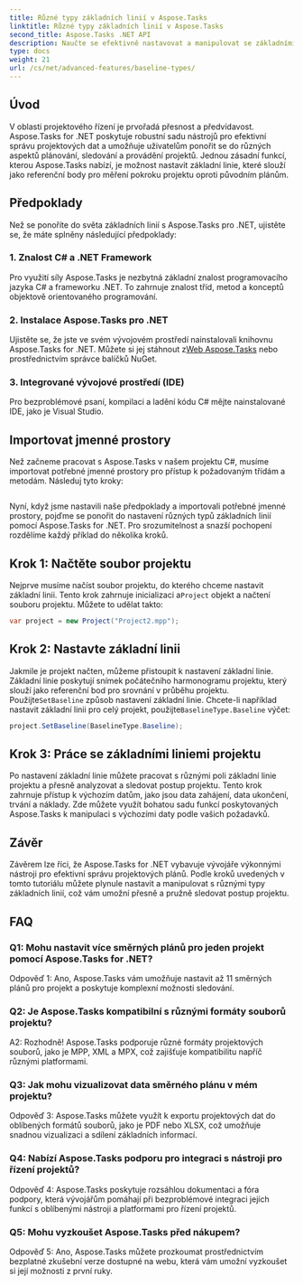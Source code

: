 ```yaml
---
title: Různé typy základních linií v Aspose.Tasks
linktitle: Různé typy základních linií v Aspose.Tasks
second_title: Aspose.Tasks .NET API
description: Naučte se efektivně nastavovat a manipulovat se základními liniemi projektu pomocí Aspose.Tasks for .NET.
type: docs
weight: 21
url: /cs/net/advanced-features/baseline-types/
---
```

## Úvod

V oblasti projektového řízení je prvořadá přesnost a předvídavost. Aspose.Tasks for .NET poskytuje robustní sadu nástrojů pro efektivní správu projektových dat a umožňuje uživatelům ponořit se do různých aspektů plánování, sledování a provádění projektů. Jednou zásadní funkcí, kterou Aspose.Tasks nabízí, je možnost nastavit základní linie, které slouží jako referenční body pro měření pokroku projektu oproti původním plánům.

## Předpoklady

Než se ponoříte do světa základních linií s Aspose.Tasks pro .NET, ujistěte se, že máte splněny následující předpoklady:

### 1. Znalost C# a .NET Framework

Pro využití síly Aspose.Tasks je nezbytná základní znalost programovacího jazyka C# a frameworku .NET. To zahrnuje znalost tříd, metod a konceptů objektově orientovaného programování.

### 2. Instalace Aspose.Tasks pro .NET

 Ujistěte se, že jste ve svém vývojovém prostředí nainstalovali knihovnu Aspose.Tasks for .NET. Můžete si jej stáhnout z[Web Aspose.Tasks](https://releases.aspose.com/tasks/net/) nebo prostřednictvím správce balíčků NuGet.

### 3. Integrované vývojové prostředí (IDE)

Pro bezproblémové psaní, kompilaci a ladění kódu C# mějte nainstalované IDE, jako je Visual Studio.

## Importovat jmenné prostory

Než začneme pracovat s Aspose.Tasks v našem projektu C#, musíme importovat potřebné jmenné prostory pro přístup k požadovaným třídám a metodám. Následuj tyto kroky:

```csharp

```

Nyní, když jsme nastavili naše předpoklady a importovali potřebné jmenné prostory, pojďme se ponořit do nastavení různých typů základních linií pomocí Aspose.Tasks for .NET. Pro srozumitelnost a snazší pochopení rozdělíme každý příklad do několika kroků.

## Krok 1: Načtěte soubor projektu

 Nejprve musíme načíst soubor projektu, do kterého chceme nastavit základní linii. Tento krok zahrnuje inicializaci a`Project` objekt a načtení souboru projektu. Můžete to udělat takto:

```csharp
var project = new Project("Project2.mpp");
```

## Krok 2: Nastavte základní linii

 Jakmile je projekt načten, můžeme přistoupit k nastavení základní linie. Základní linie poskytují snímek počátečního harmonogramu projektu, který slouží jako referenční bod pro srovnání v průběhu projektu. Použijte`SetBaseline` způsob nastavení základní linie. Chcete-li například nastavit základní linii pro celý projekt, použijte`BaselineType.Baseline` výčet:

```csharp
project.SetBaseline(BaselineType.Baseline);
```

## Krok 3: Práce se základními liniemi projektu

Po nastavení základní linie můžete pracovat s různými poli základní linie projektu a přesně analyzovat a sledovat postup projektu. Tento krok zahrnuje přístup k výchozím datům, jako jsou data zahájení, data ukončení, trvání a náklady. Zde můžete využít bohatou sadu funkcí poskytovaných Aspose.Tasks k manipulaci s výchozími daty podle vašich požadavků.

## Závěr

Závěrem lze říci, že Aspose.Tasks for .NET vybavuje vývojáře výkonnými nástroji pro efektivní správu projektových plánů. Podle kroků uvedených v tomto tutoriálu můžete plynule nastavit a manipulovat s různými typy základních linií, což vám umožní přesně a pružně sledovat postup projektu.

## FAQ

### Q1: Mohu nastavit více směrných plánů pro jeden projekt pomocí Aspose.Tasks for .NET?

Odpověď 1: Ano, Aspose.Tasks vám umožňuje nastavit až 11 směrných plánů pro projekt a poskytuje komplexní možnosti sledování.

### Q2: Je Aspose.Tasks kompatibilní s různými formáty souborů projektu?

A2: Rozhodně! Aspose.Tasks podporuje různé formáty projektových souborů, jako je MPP, XML a MPX, což zajišťuje kompatibilitu napříč různými platformami.

### Q3: Jak mohu vizualizovat data směrného plánu v mém projektu?

Odpověď 3: Aspose.Tasks můžete využít k exportu projektových dat do oblíbených formátů souborů, jako je PDF nebo XLSX, což umožňuje snadnou vizualizaci a sdílení základních informací.

### Q4: Nabízí Aspose.Tasks podporu pro integraci s nástroji pro řízení projektů?

Odpověď 4: Aspose.Tasks poskytuje rozsáhlou dokumentaci a fóra podpory, která vývojářům pomáhají při bezproblémové integraci jejích funkcí s oblíbenými nástroji a platformami pro řízení projektů.

### Q5: Mohu vyzkoušet Aspose.Tasks před nákupem?

Odpověď 5: Ano, Aspose.Tasks můžete prozkoumat prostřednictvím bezplatné zkušební verze dostupné na webu, která vám umožní vyzkoušet si její možnosti z první ruky.